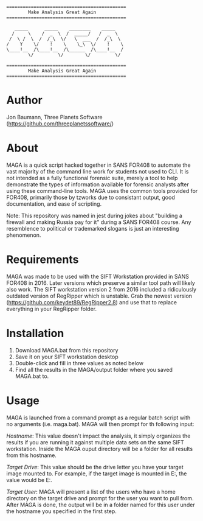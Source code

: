 ```
============================================
        Make Analysis Great Again
============================================

   _____      _____    ________    _____   
  /     \    /  _  \  /  _____/   /  _  \  
 /  \ /  \  /  /_\  \/   \  ___  /  /_\  \ 
/    Y    \/    !    \    \_\  \/    !    \
\____!__  /\____!__  /\______  /\____!__  /
        \/         \/        \/         \/ 

============================================
        Make Analysis Great Again
============================================
```

# Author
Jon Baumann, Three Planets Software (https://github.com/threeplanetssoftware/)

# About
MAGA is a quick script hacked together in SANS FOR408 to automate the vast majority of the command line work for students not used to CLI. It is not intended as a fully functional forensic suite, merely a tool to help demonstrate the types of information available for forensic analysts after using these command-line tools. MAGA uses the common tools provided for FOR408, primarily those by tzworks due to consistant output, good documentation, and ease of scripting.

Note: This repository was named in jest during jokes about "building a firewall and making Russia pay for it" during a SANS FOR408 course. Any resemblence to political or trademarked slogans is just an interesting phenomenon. 

# Requirements
MAGA was made to be used with the SIFT Workstation provided in SANS FOR408 in 2016. Later versions which preserve a similar tool path will likely also work. The SIFT workstation version 2 from 2016 included a ridiculously outdated version of RegRipper which is unstable. Grab the newest version (https://github.com/keydet89/RegRipper2.8) and use that to replace everything in your RegRipper folder.

# Installation
1. Download MAGA.bat from this repository
2. Save it on your SIFT workstation desktop
3. Double-click and fill in three values as noted below
4. Find all the results in the MAGA/output folder where you saved MAGA.bat to.

# Usage
MAGA is launched from a command prompt as a regular batch script with no arguments (i.e. maga.bat). MAGA will then prompt for th following input:

*Hostname*: This value doesn't impact the analysis, it simply organizes the results if you are running it against multiple data sets on the same SIFT workstation. Inside the MAGA ouput directory will be a folder for all results from this hostname.

*Target Drive*: This value should be the drive letter you have your target image mounted to. For example, if the target image is mounted in E:\, the value would be E:\.

*Target User*: MAGA will present a list of the users who have a home directory on the target drive and prompt for the user you want to pull from. After MAGA is done, the output will be in a folder named for this user under the hostname you specified in the first step.
